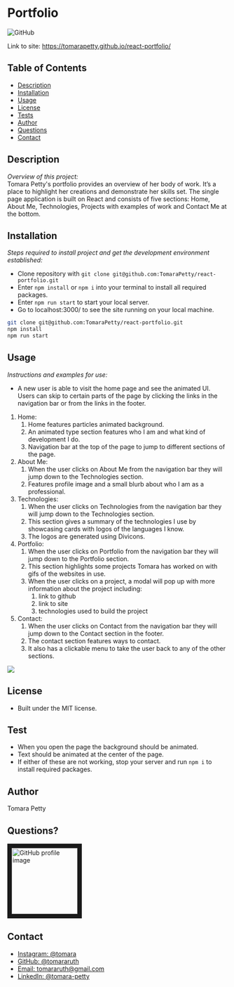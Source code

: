 # Portfolio
![GitHub](https://img.shields.io/badge/license-MIT-green)

Link to site: https://tomarapetty.github.io/react-portfolio/

## Table of Contents
* [Description](#description)
* [Installation](#installation)
* [Usage](#usage)
* [License](#license)
* [Tests](#tests)
* [Author](#author)
* [Questions](#questions)
* [Contact](#contact)


## Description 
*Overview of this project:* <br>
Tomara Petty's portfolio provides an overview of her body of work. It’s a place to highlight her creations and demonstrate her skills set. The single page application is built on React and consists of five sections: Home, About Me, Technologies, Projects with examples of work and Contact Me at the bottom. 

## Installation
*Steps required to install project and get the development environment established:*
* Clone repository with `git clone git@github.com:TomaraPetty/react-portfolio.git`
* Enter `npm install` or `npm i` into your terminal to install all required packages. 
* Enter `npm run start` to start your local server.
* Go to localhost:3000/ to see the site running on your local machine. 

```bash
git clone git@github.com:TomaraPetty/react-portfolio.git
npm install
npm run start
```

## Usage
*Instructions and examples for use:* 
* A new user is able to visit the home page and see the animated UI. Users can skip to certain parts of the page by clicking the links in the navigation bar or from the links in the footer. 
1. Home:
    1. Home features particles animated background. 
    2. An animated type section features who I am and what kind of development I do.   
    3. Navigation bar at the top of the page to jump to different sections of the page. 
2. About Me:
    1. When the user clicks on About Me from the navigation bar they will jump down to the Technologies section.
    2. Features profile image and a small blurb about who I am as a professional. 
2. Technologies:
    1. When the user clicks on Technologies from the navigation bar they will jump down to the Technologies section. 
    2. This section gives a summary of the technologies I use by showcasing cards with logos of the languages I know.
    3. The logos are generated using Divicons. 
3. Portfolio:
    1. When the user clicks on Portfolio from the navigation bar they will jump down to the Portfolio section. 
    2. This section highlights some projects Tomara has worked on with gifs of the websites in use. 
    3. When the user clicks on a project, a modal will pop up with more information about the project including:
        1. link to github
        2. link to site
        3. technologies used to build the project
4. Contact:
    1. When the user clicks on Contact from the navigation bar they will jump down to the Contact section in the footer.
    2. The contact section features ways to contact.
    3. It also has a clickable menu to take the user back to any of the other sections. 

<img src="src/images/profile.gif">

## License 
* Built under the MIT license.

## Test
* When you open the page the background should be animated.
* Text should be animated at the center of the page.
* If either of these are not working, stop your server and run `npm i` to install required packages. 

## Author
Tomara Petty 

## Questions?
<p float="left">
<img src="https://avatars0.githubusercontent.com/u/65513543?s=460&u=20bf726727263d5c2cb42b357ae261aff2a38e6e&v=4" alt="GitHub profile image" width="150" border="10">
</p>

## Contact 
<ul>
    <li><a href="https://www.instagram.com/tomara/">Instagram: @tomara</a></li>
    <li><a href="https://github.com/tomararuth">GitHub: @tomararuth</a></li>
    <li><a href="mailto:tomararuth@gmail.com">Email: tomararuth@gmail.com</a></li>
    <li><a href="https://www.linkedin.com/in/tomara-petty/">LinkedIn: @tomara-petty</a></li>
</ul>
